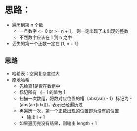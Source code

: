 # 思路：
- 遍历到第 n 个数
  - 一旦数字 <= 0 or >= n + 1， 则一定出现了未出现的整数
  - 不然数字应该在 1 到 n 之中
- 丢失的第一个正数一定在 [1, n + 1]

## 思路
- 哈希表：空间复杂度过大
- 原地哈希
  - 先检查1是否在数组中
  - 标记所有 《= 1 的值为 1
  - 扫描一次数组，将数对应位置的槽（abs(val) - 1）标记为 - (abs(arr[idx]))，表示已经遍历过
  - 再遍历一次，第一个正数出现的位置即为没有的位置
    - 输出 i + 1
  - 如果遍历完没有结果，则输出 length + 1